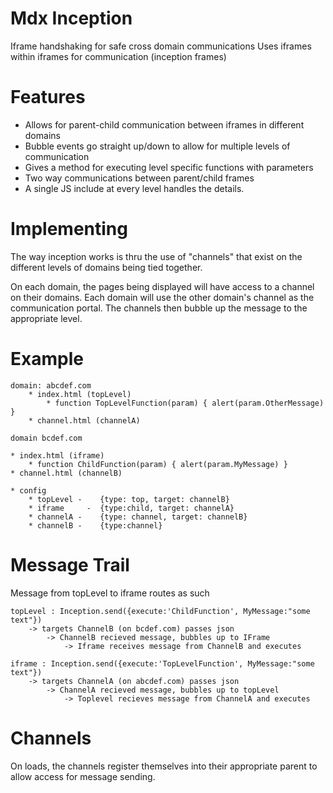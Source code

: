 # Mdx Inception 
Iframe handshaking for safe cross domain communications
Uses iframes within iframes for communication (inception frames) 

# Features
* Allows for parent-child communication between iframes in different domains
* Bubble events go straight up/down to allow for multiple levels of communication
* Gives a method for executing level specific functions with parameters
* Two way communications between parent/child frames 
* A single JS include at every level handles the details. 

# Implementing
The way inception works is thru the use of "channels" that exist
on the different levels of domains being tied together. 

On each domain, the pages being displayed will have access to a channel on their domains. 
Each domain will use the other domain's channel as the communication portal. 
The channels then bubble up the message to the appropriate level. 

# Example
	domain: abcdef.com 
		* index.html (topLevel)
			* function TopLevelFunction(param) { alert(param.OtherMessage) }
		* channel.html (channelA) 

	domain bcdef.com 

	* index.html (iframe) 
		* function ChildFunction(param) { alert(param.MyMessage) }
	* channel.html (channelB) 

	* config
		* topLevel - 	{type: top, target: channelB} 
		* iframe 	 - 	{type:child, target: channelA}
		* channelA - 	{type: channel, target: channelB}
		* channelB - 	{type:channel}

# Message Trail
	
Message from topLevel to iframe routes as such
	
	topLevel : Inception.send({execute:'ChildFunction', MyMessage:"some text"})
		-> targets ChannelB (on bcdef.com) passes json 
		 	-> ChannelB recieved message, bubbles up to IFrame 
		 		-> Iframe receives message from ChannelB and executes 

	iframe : Inception.send({execute:'TopLevelFunction', MyMessage:"some text"})
		-> targets ChannelA (on abcdef.com) passes json 
			-> ChannelA recieved message, bubbles up to topLevel
				-> Toplevel recieves message from ChannelA and executes 

# Channels
On loads, the channels register themselves into their appropriate parent to allow access for message sending. 
